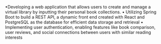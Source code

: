 •Developing a web application that allows users to create and manage a virtual library by inputting their personal
book collections.
• Utilizing Spring Boot to build a REST API, a dynamic front end created with React and PostgreSQL as the
database for efficient data storage and retrieval
• Implementing user authentication, enabling features like book comparison, user reviews, and social connections
between users with similar reading interests
